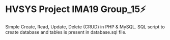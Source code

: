 # HVSYS Project IMA19 Group_15⚡️

Simple Create, Read, Update, Delete (CRUD) in PHP & MySQL.
SQL script to create database and tables is present in database.sql file.

